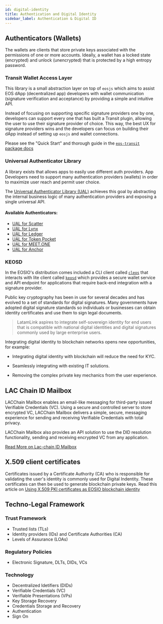 ```yaml
---
id: digital-identity
title: Authentication and Digital Identity
sidebar_label: Authentication & Digital ID
---
```


## Authenticators (Wallets)

The wallets are clients that store private keys associated with the permissions of one or more accounts. Ideally, a wallet has a locked state (encrypted) and unlock (unencrypted) that is protected by a high entropy password.


### Transit Wallet Access Layer
This library is a small abstraction layer on top of `eosjs` which aims to assist EOS dApp (decentralized app) developers with wallet communication (signature verification and acceptance) by providing a simple and intuitive API.

Instead of focusing on supporting specific signature providers one by one, developers can support every one that has built a Transit plugin, allowing the user to use their signature provider of choice. This way, the best UX for signature providers wins and the developers can focus on building their dApp instead of setting up `eosjs` and wallet connections.

Please see the "Quick Start" and thorough guide in the [`eos-transit` package docs](https://github.com/eosnewyork/eos-transit)


### Universal Authenticator Library 
A library exists that allows apps to easily use different auth providers. App Developers need to support many authentication providers (wallets) in order to maximize user reach and permit user choice.

The [Universal Authenticator Library (UAL)](https://github.com/EOSIO/universal-authenticator-library)  achieves this goal by abstracting the internal business logic of many authentication providers and exposing a single universal API.


#### Available Authenticators:
 - [UAL for Scatter](https://github.com/EOSIO/ual-scatter)
 - [UAL for Lynx](https://github.com/EOSIO/ual-lynx)
 - [UAL for Ledger](https://github.com/EOSIO/ual-ledger)
 - [UAL for Token Pocket](https://github.com/EOSIO/ual-token-pocket)
 - [UAL for MEET.ONE](https://github.com/meet-one/ual-meetone)
 - [UAL for Anchor](https://github.com/greymass/ual-anchor)

### KEOSD
In the EOSIO's distribution comes included a CLI client called [`cleos`](https://developers.eos.io/manuals/eos/latest/cleos/index) that interacts with lite client called [`keosd`](https://developers.eos.io/manuals/eos/latest/keosd/index) which provides a secure wallet service and API endpoint for applications that require back-end integration with a signature provider.

Public key cryptography has been in use for several decades and has evolved to a set of standards for digital signatures. Many governments have adopted digital signature standards so individuals or businesses can obtain identity certificates and use them to sign legal documents.

> LatamLink aspires to integrate self-sovereign identity for end users that is compatible with national digital identities and digital signatures commonly used by large enterprise users.

Integrating digital identity to blockchain networks opens new opportunities, for example:

- Integrating digital identity with blockchain will reduce the need for KYC.

- Seamlessly integrating with existing IT solutions.

- Removing the complex private key mechanics from the user experience.

## LAC Chain ID Mailbox

LACChain Mailbox enables an email-like messaging for third-party issued Verifiable Credentials (VC). Using a secure and controlled server to store encrypted VC, LACChain Mailbox delivers a simple, secure, messaging experience for sending and receiving Verifiable Credentials with total privacy.

LACChain Mailbox also provides an API solution to use the DID resolution functionality, sending and receiving encrypted VC from any application.

[Read More on Lac-chain ID Mailbox](https://github.com/lacchain/id-mailbox)

## X.509 client certificates

Certificates issued by a Certificate Authority (CA) who is responsible for validating the user's identity is commonly used for Digital Indentity. These certificates can then be used to generate blockchain private keys. Read this article on [Using X.509 PKI certificates as EOSIO blockchain identity](https://github.com/cc32d9/cc32d9_ideas_for_EOSIO/blob/master/X509_Certificates_as_EOSIO_id.md)

## Techno-Legal Framework

### Trust Framework

- Trusted lists (TLs)
- Identity providers (IDs) and Certificate Authorities (CA)
- Levels of Assurance (LOAs)

### Regulatory Policies

- Electronic Signature, DLTs, DIDs, VCs

### Technology

- Decentralized Idetifiers (DIDs)
- Verifiable Credentials (VC)
- Verifiable Presentations (VPs)
- Key Storage Recovery
- Credentials Storage and Recovery
- Authentication
- Sign On